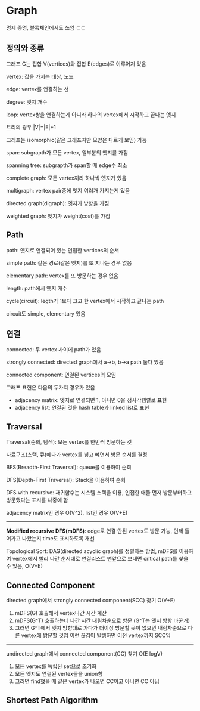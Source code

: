# Graph
명제 증명, 블록체인에서도 쓰임 ㄷㄷ

## 정의와 종류

그래프 G는 집합 V(vertices)와 집합 E(edges)로 이루어져 있음

vertex: 값을 가지는 대상, 노드

edge: vertex를 연결하는 선

degree: 엣지 개수

loop: vertex쌍을 연결하는게 아니라 하나의 vertex에서 시작하고 끝나는 엣지

트리의 경우 |V|=|E|+1

그래프는 isomorphic(같은 그래프지만 모양은 다르게 보임) 가능

span: subgrapth가 모든 vertex, 일부분의 엣지를 가짐

spanning tree: subgrapth가 span할 때 edge수 최소

complete graph: 모든 vertex끼리 하나씩 엣지가 있음

multigraph: vertex pair중에 엣지 여러개 가지는게 있음

directed graph(digraph): 엣지가 방향을 가짐

weighted graph: 엣지가 weight(cost)를 가짐

## Path

path: 엣지로 연결되어 있는 인접한 vertices의 순서

simple path: 같은 경로(같은 엣지)를 또 지나는 경우 없음

elementary path: vertex를 또 방문하는 경우 없음

length: path에서 엣지 개수

cycle(circuit): legth가 1보다 크고 한 vertex에서 시작하고 끝나는 path

circuit도 simple, elementary 있음

## 연결
connected: 두 vertex 사이에 path가 있음

strongly connected: directed graph에서 a→b, b→a path 둘다 있음

connected component: 연결된 vertices의 모임

그래프 표현은 다음의 두가지 경우가 있음

- adjacency matrix: 엣지로 연결되면 1, 아니면 0을 정사각행렬로 표현
- adjacency list: 연결된 것을 hash table과 linked list로 표현

## Traversal

Traversal(순회, 탐색): 모든 vertex를 한번씩 방문하는 것

자료구조(스택, 큐)에다가 vertex를 넣고 뺴면서 방문 순서를 결정

BFS(Breadth-First Traversal): queue를 이용하여 순회

DFS(Depth-First Traversal): Stack을 이용하여 순회

DFS with recursive: 재귀함수는 시스템 스택을 이용, 인접한 애들 먼저 방문부터하고 방문했다는 표시를 나중에 함

adjacency matrix인 경우 O(V^2), list인 경우 O(V+E)

---

**Modified recursive DFS(mDFS)**: edge로 연결 안된 vertex도 방문 가능, 언제 들어가고 나왔는지 time도 표시하도록 개선

Topological Sort: DAG(directed acyclic graph)를 정렬하는 방법, mDFS를 이용하여 vertex에서 빨리 나간 순서대로 연결리스트 맨앞으로 보내면 critical path를 찾을 수 있음, O(V+E)

## Connected Component

directed graph에서 strongly connected component(SCC) 찾기 O(V+E)

1. mDFS(G) 호출해서 vertex나간 시간 계산
2. mDFS(G^T) 호출하는데 나간 시간 내림차순으로 방문 (G^T는 엣지 방향 바꾼거)
3. 그러면 G^T에서 엣지 방향대로 가다가 더이상 방문할 곳이 없으면 내림차순으로 다른 vertex에 방문할 것임 이런 끊김이 발생하면 이전 vertex까지 SCC임

---

undirected graph에서 connected component(CC) 찾기 O(E logV)

1. 모든 vertex를 독립된 set으로 초기화
2. 모든 엣지도 연결된 vertex들을 union함
3. 그러면 find했을 때 같은 vertex가 나오면 CC이고 아니면 CC 아님

## Shortest Path Algorithm
